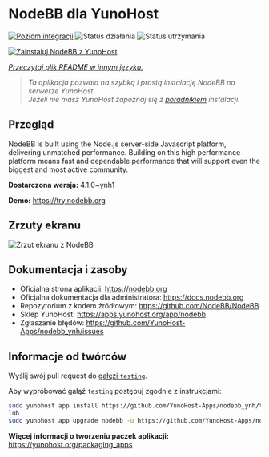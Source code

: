 <!--
To README zostało automatycznie wygenerowane przez <https://github.com/YunoHost/apps/tree/master/tools/readme_generator>
Nie powinno być ono edytowane ręcznie.
-->

# NodeBB dla YunoHost

[![Poziom integracji](https://apps.yunohost.org/badge/integration/nodebb)](https://ci-apps.yunohost.org/ci/apps/nodebb/)
![Status działania](https://apps.yunohost.org/badge/state/nodebb)
![Status utrzymania](https://apps.yunohost.org/badge/maintained/nodebb)

[![Zainstaluj NodeBB z YunoHost](https://install-app.yunohost.org/install-with-yunohost.svg)](https://install-app.yunohost.org/?app=nodebb)

*[Przeczytaj plik README w innym języku.](./ALL_README.md)*

> *Ta aplikacja pozwala na szybką i prostą instalację NodeBB na serwerze YunoHost.*  
> *Jeżeli nie masz YunoHost zapoznaj się z [poradnikiem](https://yunohost.org/install) instalacji.*

## Przegląd

NodeBB is built using the Node.js server-side Javascript platform, delivering unmatched performance.
Building on this high performance platform means fast and dependable performance that will support even the biggest and most active community.

**Dostarczona wersja:** 4.1.0~ynh1

**Demo:** <https://try.nodebb.org>

## Zrzuty ekranu

![Zrzut ekranu z NodeBB](./doc/screenshots/screenshot.png)

## Dokumentacja i zasoby

- Oficjalna strona aplikacji: <https://nodebb.org>
- Oficjalna dokumentacja dla administratora: <https://docs.nodebb.org>
- Repozytorium z kodem źródłowym: <https://github.com/NodeBB/NodeBB>
- Sklep YunoHost: <https://apps.yunohost.org/app/nodebb>
- Zgłaszanie błędów: <https://github.com/YunoHost-Apps/nodebb_ynh/issues>

## Informacje od twórców

Wyślij swój pull request do [gałęzi `testing`](https://github.com/YunoHost-Apps/nodebb_ynh/tree/testing).

Aby wypróbować gałąź `testing` postępuj zgodnie z instrukcjami:

```bash
sudo yunohost app install https://github.com/YunoHost-Apps/nodebb_ynh/tree/testing --debug
lub
sudo yunohost app upgrade nodebb -u https://github.com/YunoHost-Apps/nodebb_ynh/tree/testing --debug
```

**Więcej informacji o tworzeniu paczek aplikacji:** <https://yunohost.org/packaging_apps>
